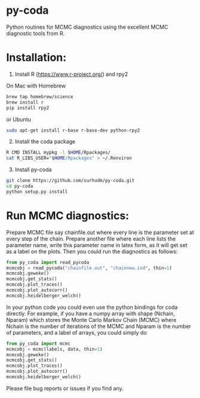 # py-coda
Python routines for MCMC diagnostics using the excellent MCMC diagnostic tools
from R.

Installation:
=============

1) Install R (https://www.r-project.org/) and rpy2

On Mac with Homebrew
```bash
brew tap homebrew/science
brew install r
pip install rpy2
```

or Ubuntu
```bash
sudo apt-get install r-base r-base-dev python-rpy2
```

2) Install the coda package

```bash
R CMD INSTALL mypkg -l $HOME/Rpackages/
cat R_LIBS_USER="$HOME/Rpackages" > ~/.Renviron
```

3) Install py-coda

```bash
git clone https://github.com/surhudm/py-coda.git
cd py-coda
python setup.py install
```

Run MCMC diagnostics:
=====================

Prepare MCMC file say chainfile.out where every line is the parameter set at
every step of the chain. Prepare another file where each line lists the
parameter name, write this parameter name in latex form, as it will get set as a
label on the plots. Then you could run the diagnostics as follows:

```python
from py_coda import read_pycoda
mcmcobj = read_pycoda("chainfile.out", "chainnew.ind", thin=1)
mcmcobj.geweke()
mcmcobj.get_stats()
mcmcobj.plot_traces()
mcmcobj.plot_autocorr()
mcmcobj.heidelberger_welch()
```

In your python code you could even use the python bindings for coda directly.
For example, if you have a numpy array with shape (Nchain, Nparam) which stores the
Monte Carlo Markov Chain (MCMC) where Nchain is the number of iterations of the
MCMC and Nparam is the number of parameters, and a label of arrays, you could
simply do
```python
from py_coda import mcmc
mcmcobj = mcmc(labels, data, thin=1)
mcmcobj.geweke()
mcmcobj.get_stats()
mcmcobj.plot_traces()
mcmcobj.plot_autocorr()
mcmcobj.heidelberger_welch()
```

Please file bug reports or issues if you find any.
